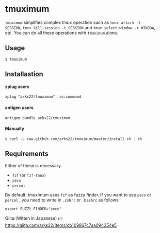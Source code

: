 # tmuximum
`tmuximum` simplifies complex tmux operation such as `tmux attach -t SESSION`, `tmux kill-session -t SESSION` and `tmux select-window -t WINDOW`, etc.
You can do all these operations with `tmuximum` alone.

## Usage

```
$ tmuximum
```

## Installastion

#### zplug users

```zsh:.zshrc
zplug "arks22/tmuximum", as:command
```

#### antigen users

```
antigen bundle arks22/tmuximum
```

#### Manually

```
$ curl -L raw.github.com/arks22/tmuximum/master/install.sh | sh 
```

## Requirements
Either of these is necessary.

+ `fzf` (or `fzf-tmux`)
+ `peco`
+ `percol`

By default, tmuximum uses `fzf` as fuzzy finder.
If you want to use `peco` or `percol` , you need to write in `.zshrc` or `.bashrc` as follows:

```zsh:.zshrc
export FUZZY_FINDER="peco"
```


Qiita:(Witten in Japanese) 👉 https://qiita.com/arks22/items/cb109867c7aa094354e5
